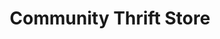 ---
title: "Community Thrift Store"
url: /north-charleston/community-thrift-store/
shop: charity
---